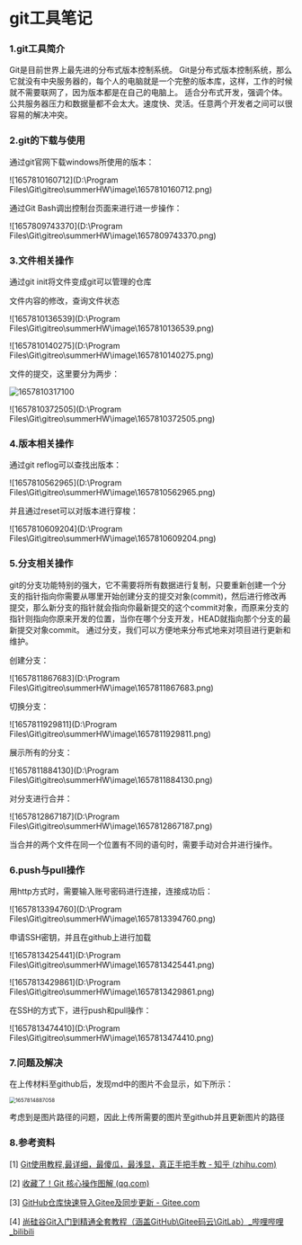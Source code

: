 # git工具笔记

### 1.git工具简介

   Git是目前世界上最先进的分布式版本控制系统。  Git是分布式版本控制系统，那么它就没有中央服务器的，每个人的电脑就是一个完整的版本库，这样，工作的时候就不需要联网了，因为版本都是在自己的电脑上。  适合分布式开发，强调个体。公共服务器压力和数据量都不会太大。速度快、灵活。任意两个开发者之间可以很容易的解决冲突。 

### 2.git的下载与使用

  通过git官网下载windows所使用的版本：

![1657810160712](D:\Program Files\Git\gitreo\summerHW\image\1657810160712.png)

  通过Git Bash调出控制台页面来进行进一步操作：

![1657809743370](D:\Program Files\Git\gitreo\summerHW\image\1657809743370.png)

### 3.文件相关操作

  通过git init将文件变成git可以管理的仓库

  文件内容的修改，查询文件状态

![1657810136539](D:\Program Files\Git\gitreo\summerHW\image\1657810136539.png)

![1657810140275](D:\Program Files\Git\gitreo\summerHW\image\1657810140275.png)

  文件的提交，这里要分为两步：

![1657810317100](C:\Users\17799\AppData\Roaming\Typora\typora-user-images\1657810317100.png)

  

![1657810372505](D:\Program Files\Git\gitreo\summerHW\image\1657810372505.png)

### 4.版本相关操作

  通过git reflog可以查找出版本：

![1657810562965](D:\Program Files\Git\gitreo\summerHW\image\1657810562965.png)

  并且通过reset可以对版本进行穿梭：

![1657810609204](D:\Program Files\Git\gitreo\summerHW\image\1657810609204.png)

### 5.分支相关操作

   git的分支功能特别的强大，它不需要将所有数据进行复制，只要重新创建一个分支的指针指向你需要从哪里开始创建分支的提交对象(commit)，然后进行修改再提交，那么新分支的指针就会指向你最新提交的这个commit对象，而原来分支的指针则指向你原来开发的位置，当你在哪个分支开发，HEAD就指向那个分支的最新提交对象commit。 通过分支，我们可以方便地来分布式地来对项目进行更新和维护。

  创建分支：

![1657811867683](D:\Program Files\Git\gitreo\summerHW\image\1657811867683.png)

  切换分支：

![1657811929811](D:\Program Files\Git\gitreo\summerHW\image\1657811929811.png)

  展示所有的分支：

![1657811884130](D:\Program Files\Git\gitreo\summerHW\image\1657811884130.png)

  

  对分支进行合并：

![1657812867187](D:\Program Files\Git\gitreo\summerHW\image\1657812867187.png)

  当合并的两个文件在同一个位置有不同的语句时，需要手动对合并进行操作。

### 6.push与pull操作

  用http方式时，需要输入账号密码进行连接，连接成功后：

![1657813394760](D:\Program Files\Git\gitreo\summerHW\image\1657813394760.png)

  申请SSH密钥，并且在github上进行加载

![1657813425441](D:\Program Files\Git\gitreo\summerHW\image\1657813425441.png)

![1657813429861](D:\Program Files\Git\gitreo\summerHW\image\1657813429861.png)

  在SSH的方式下，进行push和pull操作：

![1657813474410](D:\Program Files\Git\gitreo\summerHW\image\1657813474410.png)

### 7.问题及解决

  在上传材料至github后，发现md中的图片不会显示，如下所示：

<img src="C:\Users\17799\AppData\Roaming\Typora\typora-user-images\1657814887058.png" alt="1657814887058" style="zoom: 67%;" />

  考虑到是图片路径的问题，因此上传所需要的图片至github并且更新图片的路径

### 8.参考资料

[1] [Git使用教程,最详细，最傻瓜，最浅显，真正手把手教 - 知乎 (zhihu.com)](https://zhuanlan.zhihu.com/p/30044692) 

[2] [收藏了！Git 核心操作图解 (qq.com)](https://mp.weixin.qq.com/s/Fg5rht0k583YvHD0pMJ_BQ) 

[3] [GitHub仓库快速导入Gitee及同步更新 - Gitee.com](https://gitee.com/help/articles/4284#article-header1) 

[4] [尚硅谷Git入门到精通全套教程（涵盖GitHub\Gitee码云\GitLab）_哔哩哔哩_bilibili](https://www.bilibili.com/video/BV1vy4y1s7k6?p=16&vd_source=2e2e5482b016884769e4190397c8bfbb) 